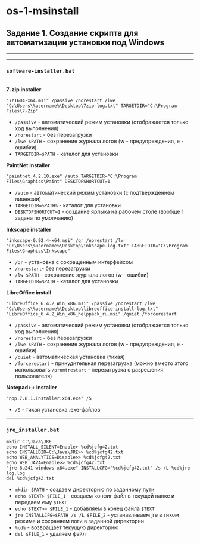 # os-1-msinstall
## Задание 1. Создание скрипта для автоматизации установки под Windows
---
---
### `software-installer.bat`
\
__7-zip installer__
```shell
"7z1604-x64.msi" /passive /norestart /lwe "C:\Users\%username%\Desktop\7zip-log.txt" TARGETDIR="C:\Program Files\7-Zip"
```
- `/passive` - автоматический режим установки (отображается только ход выполнения)
- `/norestart` - без перезагрузки
- `/lwe $PATH` - сохранение журнала логов (w - предупреждения, e - ошибки)
- `TARGETDIR=$PATH` - каталог для установки

__PaintNet installer__
```shell
"paintnet_4.2.10.exe" /auto TARGETDIR="C:\Program Files\Graphics\Paint" DESKTOPSHORTCUT=1
```
- `/auto` - автоматический режим установки (с подтверждением лицензии)
- `TARGETDIR=%PATH%` - каталог для установки
- `DESKTOPSHORTCUT=1` - создание ярлыка на рабочем столе (вообще 1 задана по умолчанию)

__Inkscape installer__
```shell
"inkscape-0.92.4-x64.msi" /qr /norestart /lw "C:\Users\%username%\Desktop\inkscape-log.txt" TARGETDIR="C:\Program Files\Graphics\Inkscape"
```
- `/qr` - установка с сокращенным интерфейсом
- `/norestart`- без перезагрузки
- `/lw $PATH` - сохранение журнала логов (w - ошибки)
- `TARGETDIR=$PATH` - каталог для установки

__LibreOffice install__
```shell
"LibreOffice_6.4.2_Win_x86.msi" /passive /norestart /lwe "C:\Users\%username%\Desktop\libreoffice-install-log.txt"
"LibreOffice_6.4.2_Win_x86_helppack_ru.msi" /quiet /forcerestart
```
- `/passive` - автоматический режим установки (отображается только ход выполнения)
- `/norestart` - без перезагрузки
- `/lwe $PATH` - сохранение журнала логов (w - предупреждения, e - ошибки)
- `/quiet` - автоматическая установка (тихая)
- `/forcerestart` - принудительная перезагрузка (можно вместо этого использовать `/promtrestart` - перезагрузка с разрешения пользователя)

__Notepad++ installer__
```shell
"npp.7.8.1.Installer.x64.exe" /S
```
- `/S` - тихая установка .exe-файлов
---
### `jre_installer.bat`
```shell
mkdir C:\Java\JRE
echo INSTALL_SILENT=Enable> %cd%jcfg42.txt
echo INSTALLDIR=C:\Java\JRE>> %cd%jcfg42.txt
echo WEB_ANALYTICS=Disable>> %cd%jcfg42.txt
echo WEB_JAVA=Enable>> %cd%jcfg42.txt
"jre-8u241-windows-x64.exe" INSTALLCFG="%cd%jcfg42.txt" /s /L %cd%jre-log.log
del %cd%jcfg42.txt
```
- `mkdir $PATH` - создаем директорию  по заданному пути
- `echo $TEXT> $FILE_1` - создаем конфиг файл в текущей папке и передаем ему `$TEXT`
- `echo $TEXT>> $FILE_1` - добавляем в конец файла `$TEXT`
- `jre INSTALLCFG=$PATH /s /L $FILE_2` - устанавливаем jre в тихом режиме и сохраняем логи в заданной директории
- `%cd%` - возвращает текущую директорию
- `del $FILE_1` - удаляем файл
